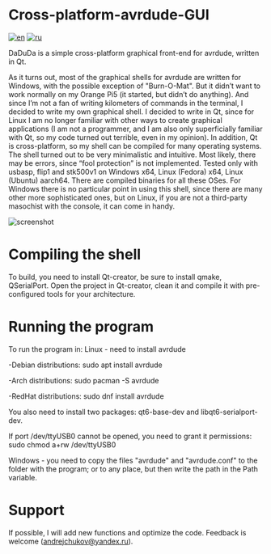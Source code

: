 # Cross-platform-avrdude-GUI
[![en](https://img.shields.io/badge/lang-en-red.svg)](https://github.com/ybott/Cross-platform-avrdude-GUI/blob/master/README.md)
[![ru](https://img.shields.io/badge/lang-ru-blue.svg)](https://github.com/ybott/Cross-platform-avrdude-GUI/blob/master/README.ru.md)

DaDuDa is a simple cross-platform graphical front-end for avrdude, written in Qt.

As it turns out, most of the graphical shells for avrdude are written for Windows, with the possible exception of "Burn-O-Mat". But it didn’t want to work normally on my Orange Pi5 (it started, but didn’t do anything). And since I’m not a fan of writing kilometers of commands in the terminal, I decided to write my own graphical shell.
I decided to write in Qt, since for Linux I am no longer familiar with other ways to create graphical applications (I am not a programmer, and I am also only superficially familiar with Qt, so my code turned out terrible, even in my opinion).
In addition, Qt is cross-platform, so my shell can be compiled for many operating systems.
The shell turned out to be very minimalistic and intuitive. Most likely, there may be errors, since “fool protection” is not implemented. Tested only with usbasp, flip1 and stk500v1 on Windows x64, Linux (Fedora) x64, Linux (Ubuntu) aarch64. There are compiled binaries for all these OSes.
For Windows there is no particular point in using this shell, since there are many other more sophisticated ones, but on Linux, if you are not a third-party masochist with the console, it can come in handy.

![screenshot](https://github.com/AndrejChoo/Cross-platform-avrdude-GUI/blob/main/images/main_gui.png)

# Compiling the shell
To build, you need to install Qt-creator, be sure to install qmake, QSerialPort. Open the project in Qt-creator, clean it and compile it with pre-configured tools for your architecture.

# Running the program
To run the program in:
Linux - need to install avrdude

-Debian distributions: sudo apt install avrdude

-Arch distributions: sudo pacman -S avrdude

-RedHat distributions: sudo dnf install avrdude

You also need to install two packages: qt6-base-dev and libqt6-serialport-dev.

If port /dev/ttyUSB0 cannot be opened, you need to grant it permissions: sudo chmod a+rw /dev/ttyUSB0

Windows - you need to copy the files "avrdude" and "avrdude.conf" to the folder with the program; or to any place, but then write the path in the Path variable.

# Support
If possible, I will add new functions and optimize the code. Feedback is welcome (andrejchukov@yandex.ru).
